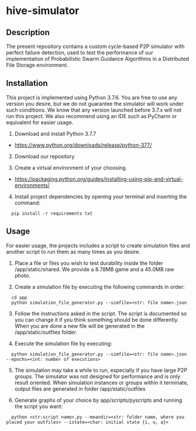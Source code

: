 # hive-simulator

##  Description
The present repository contains a custom cycle-based P2P simulator with perfect failure detection, used to test the performance of our implementation of Probabilistic Swarm Guidance Algorithms in a Distributed File Storage environment. 

##  Installation
This project is implemented using Python 3.7.6. You are free to use any version you desire, but we do not guarantee the simulator will work under such conditions. We know that any version launched before 3.7.x will not run this project. We also recommend using an IDE such as PyCharm or equivalent for easier usage.

1. Download and install Python 3.7.7
  * https://www.python.org/downloads/release/python-377/

2. Download our repository

3. Create a virtual environment of your choosing.
  * https://packaging.python.org/guides/installing-using-pip-and-virtual-environments/

4. Install project dependencies by opening your terminal and inserting the command:
```
  pip install -r requirements txt
```

## Usage
For easier usage, the projects includes a script to create simulation files and another script to run them as many times as you desire.

1. Place a file or files you wish to test durability inside the folder /app/static/shared. We provide a 8.78MB game and a 45.0MB raw photo.

2. Create a simulation file by executing the following commands in order:
```
  cd app
  python simulation_file_generator.py --simfile=<str: file name>.json
```

3. Follow the instructions asked in the script. The script is documented so you can change it if you think something should be done differently. When you are done a new file will be generated in the /app/static/outfiles folder.

4. Execute the simulation file by executing:
```
  python simulation_file_generator.py --simfile=<str: file name>.json --epochs=<int: number of executions>
```

5. The simulation may take a while to run, especially if you have large P2P groups. The simulator was not designed for performance and is only result oriented. When simulation instances or groups within it terminate, output files are generated in folder /app/static/outfiles

6. Generate graphs of your choice by app/scripts/pyscripts and running the script you want:
```
  python <str:script name>.py --meandir=<str: folder name, where you placed your outfiles> --istate=<char: initial state {i, u, a}>
```
